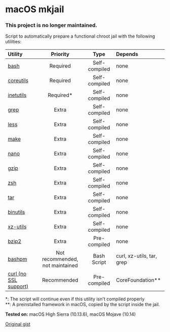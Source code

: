 # macOS mkjail
### This project is no longer maintained.
Script to automatically prepare a functional chroot jail with the following utilities:

| Utility | Priority | Type | Depends |
|:----|:---:|:---:|:----|
| [bash](https://www.gnu.org/s/bash) | Required | Self-compiled | none |
| [coreutils](https://www.gnu.org/software/coreutils/coreutils.html) | Required | Self-compiled | none |
| [inetutils](https://www.gnu.org/software/inetutils/) | Required\* | Self-compiled | none |
| [grep](https://www.gnu.org/software/grep/) | Extra | Self-compiled | none |
| [less](https://www.gnu.org/software/less/) | Extra | Self-compiled | none |
| [make](https://www.gnu.org/s/make) | Extra | Self-compiled | none |
| [nano](https://www.nano-editor.org) | Extra | Self-compiled | none |
| [gzip](https://www.gnu.org/software/gzip/) | Extra | Self-compiled | none |
| [zsh](http://zsh.sourceforge.net) | Extra | Self-compiled | none |
| [tar](https://www.gnu.org/software/tar/) | Extra | Self-compiled | none |
| [binutils](https://www.gnu.org/software/binutils/) | Extra | Self-compiled | none |
| [xz-utils](https://tukaani.org/xz/) | Extra | Self-compiled | none |
| [bzip2](https://web.archive.org/web/20180801004107/http://www.bzip.org) | Extra | Pre-compiled | none |
| [bashpm](https://github.com/pixelomer/bashpm) | Not recommended, not maintained | Bash Script | curl, xz-utils, tar, grep |
| [curl (no SSL support)](https://curl.haxx.se) | Recommended | Pre-compiled | CoreFoundation\*\* |

\*: The script will continue even if this utility isn't compiled properly  
\*\*: A preinstalled framework in macOS, copied by the script inside the jail.  

**Tested on:** macOS High Sierra (10.13.6), macOS Mojave (10.14)  
  
[Original gist](https://gist.github.com/pixelomer/f29eedb34368bec62df545c05db706b4)
